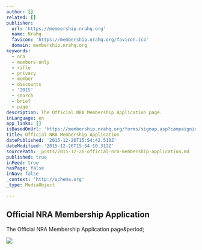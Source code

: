 ```yaml
---
author: []
related: []
publisher:
  url: 'https://membership.nrahq.org'
  name: Nrahq
  favicon: 'https://membership.nrahq.org/favicon.ico'
  domain: membership.nrahq.org
keywords:
  - nra
  - members-only
  - rifle
  - privacy
  - member
  - discounts
  - '2015'
  - search
  - brief
  - page
description: The Official NRA Membership Application page.
inLanguage: en
app_links: []
isBasedOnUrl: 'https://membership.nrahq.org/forms/signup.asp?campaignid=XR030121'
title: Official NRA Membership Application
datePublished: '2015-12-26T15:54:42.510Z'
dateModified: '2015-12-26T15:54:10.312Z'
sourcePath: _posts/2015-12-26-official-nra-membership-application.md
published: true
inFeed: true
hasPage: false
inNav: false
_context: 'http://schema.org'
_type: MediaObject

---
```

<article style=""><h1>Official NRA Membership Application</h1><p>The Official NRA Membership Application page&amp;period;</p><img src="https://membership.nrahq.org/graphics/1stfreedom-link.gif" /></article>